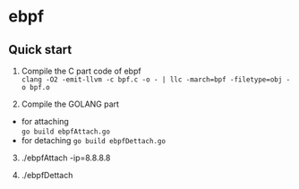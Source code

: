 # ebpf


## Quick start
1. Compile the C part code of ebpf   
  `clang -O2 -emit-llvm -c bpf.c -o - | llc -march=bpf -filetype=obj -o bpf.o`
  
2. Compile the GOLANG part  
  - for attaching    
  `go build ebpfAttach.go`
  - for detaching
  `go build ebpfDettach.go`

3. ./ebpfAttach -ip=8.8.8.8

4. ./ebpfDettach
  
